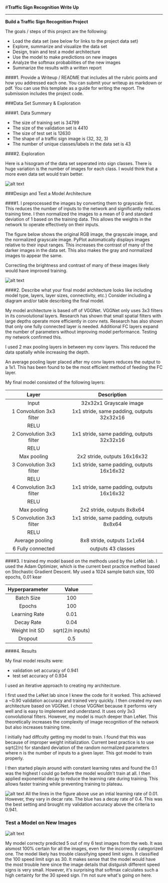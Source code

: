 #**Traffic Sign Recognition Write Up** 

---

**Build a Traffic Sign Recognition Project**

The goals / steps of this project are the following:
* Load the data set (see below for links to the project data set)
* Explore, summarize and visualize the data set
* Design, train and test a model architecture
* Use the model to make predictions on new images
* Analyze the softmax probabilities of the new images
* Summarize the results with a written report


[//]: # (Image References)

[image1]: ./Figures/Class_Hist.png "Sign Class Histogram"
[image2]: ./Figures/Visualize_Speed_Signs.png "Speed Signs"
[image3]: ./Figures/Learning_Rate.png "Validation Accuracy during Training"
[image4]: ./Figures/Softmax_Web-Signs.png "Softmax Web Signs"


####1. Provide a Writeup / README that includes all the rubric points and how you addressed each one. You can submit your writeup as markdown or pdf. You can use this template as a guide for writing the report. The submission includes the project code.

###Data Set Summary & Exploration

####1. Data Summary

* The size of training set is 34799
* The size of the validation set is 4410
* The size of test set is 12630
* The shape of a traffic sign image is (32, 32, 3)
* The number of unique classes/labels in the data set is 43

####2. Exploration

Here is a hisogram of the data set seperated into sign classes. There is huge variation is the number of images for each class. I would think that a more even data set would train better.

![alt text][image1]

###Design and Test a Model Architecture

####1. I preprocessed the images by converting them to grayscale first. This reduces the number of inputs to the network and significantly reduces training time. I then normalized the images to a mean of 0 and standard deviation of 1 based on the training data. This allows the weights in the network to operate effectively on their inputs.

The figure below shows the original RGB image, the grayscale image, and the normalized grayscale image. PyPlot automatically displays images relative to their input ranges. This increases the contrast of many of the darker images in the data set. This also makes the gray and normalized images to appear the same.

Correcting the brightness and contrast of many of these images likely would have improved training.

![alt text][image2]


####2. Describe what your final model architecture looks like including model type, layers, layer sizes, connectivity, etc.) Consider including a diagram and/or table describing the final model.

My model architecture is based off of VGGNet. VGGNet only uses 3x3 filters in its convolutional layers. Research has shown that small spatial filters with large depths operate more efficiently in conv nets. Research has also shown that only one fully connected layer is needed. Additional FC layers expand the number of parameters without improving model performance. Testing my network confirmed this.

 I used 2 max pooling layers in between my conv layers. This reduced the data spatially while increasing the depth.
 
 An average pooling layer placed after my conv layers reduces the output to a 1x1. This has been found to be the most efficient method of feeding the FC layer.

My final model consisted of the following layers:

| Layer         		|     Description	        					| 
|:---------------------:|:---------------------------------------------:| 
| Input         		| 32x32x1 Grayscale image   							| 
| 1 Convolution 3x3 filter	| 1x1 stride, same padding, outputs 32x32x16 	|
| RELU					|												|
| 2 Convolution 3x3 filter	| 1x1 stride, same padding, outputs 32x32x16 	|
| RELU					|												|
| Max pooling	      	| 2x2 stride,  outputs 16x16x32 				|
| 3 Convolution 3x3 filter	| 1x1 stride, same padding, outputs 16x16x32 	|
| RELU					|												|
| 4 Convolution 3x3 filter	| 1x1 stride, same padding, outputs 16x16x32 	|
| RELU					|												|
| Max pooling	      	| 2x2 stride,  outputs 8x8x64 				|
| 5 Convolution 3x3 filter	| 1x1 stride, same padding, outputs 8x8x64 	|
| RELU					|												|
| Average pooling	      	| 8x8 stride,  outputs 1x1x64 				|
| 6 Fully connected		| outputs 43 classes        									|

####3. I trained my model based on the methods used by the LeNet lab. I used the Adam Optimizer, which is the current best practice method based on Stochastic Gradient Descent. My used a 1024 sample batch size, 100 epochs, 0.01 kear

| Hyperparameter         		|     Value	        					| 
|:---------------------:|:---------------------------------------------:| 
| Batch Size         		| 100  							| 
| Epochs| 100 	|
| Learning Rate| 0.01 	|
| Decay Rate| 0.04 	|
| Weight Init SD| sqrt(2/n inputs) 	|
| Dropout | 0.5|

####4. Results


My final model results were:
* validation set accuracy of 0.941
* test set accuracy of 0.934
 
I used an iterative approach to creating my architecture.

I first used the LeNet lab since I knew the code for it worked. This achieved a ~0.90 validation accuracy and trained very quickly. I then created my own architecture based on VGGNet. I chose VGGNet because it performs very well and is easy to implement and understand. It uses only 3x3 convolutional filters. However, my model is much deeper than LeNet. This theoretically increases the complexity of image recognition of the network but also increases training time.

I initially had diffculty getting my model to train. I found that this was because of improper weight initialization. Current best practice is to use sqrt(2/n) for standard deviation of the random normalized parameters where n is the number of inputs to a given layer. This got model to train properly.

I then started playin around with constant learning rates and found the 0.1 was the highest I could go before the model wouldn't train at all.  I then applied exponential decay to reduce the learning rate during training. This allows faster training while preventing training to plateau.

![alt text][image3]
All the lines in the figure above use an intial learning rate of 0.01. However, they vary in decar rate. The blue has a decay rate of 0.4. This was the best setting and brought my validation accuracy above the criteria to 0.941.

### Test a Model on New Images

![alt text][image4]

My model correcty predicted 5 out of my 6 test images from the web. It was alsmost 100% certain for all the images, even for the incorrectly categorized one. The model likely has trouble classifying speed limit signs. It classified the 100 speed limit sign as 30. It makes sense that the model would have the most trouble here since the image details that distguish different speed signs is very small. However, it's surprising that softmax calculates such a high certainty for the 30 speed sign. I'm not sure what's going on here.

